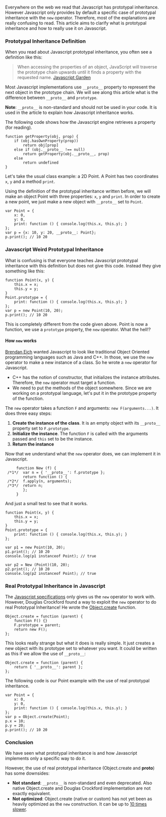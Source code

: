 Everywhere on the web we read that Javascript has prototypal inheritance. However Javascript only provides by default a specific case of prototypal inheritance with the `new` operator. Therefore, most of the explanations are really confusing to read. This article aims to clarify what is prototypal inheritance and how to really use it on Javascript.

### Prototypal Inheritance Definition

When you read about Javascript prototypal inheritance, you often see a definition like this:

> When accessing the properties of an object, JavaScript will traverse the prototype chain upwards until it finds a property with the requested name. [Javascript Garden](https://bonsaiden.github.com/JavaScript-Garden/#object.prototype)

Most Javascript implementations use `__proto__` property to represent the next object in the prototype chain. We will see along this article what is the difference between `__proto__` and `prototype`.

**Note**: `__proto__` is non-standard and should not be used in your code. It is used in the article to explain how Javascript inheritance works.

The following code shows how the Javascript engine retrieves a property (for reading).

```
function getProperty(obj, prop) {
	if (obj.hasOwnProperty(prop))    
		return obj[prop]   
	else if (obj.__proto__ !== null)    
		return getProperty(obj.__proto__, prop)   
	else    
		return undefined 
}
```

Let's take the usual class example: a 2D Point. A Point has two coordinates `x`, `y` and a method `print`.

Using the definition of the prototypal inheritance written before, we will make an object Point with three properties: `x`, `y` and `print`. In order to create a new point, we just make a new object with `__proto__` set to `Point`.

```
var Point = {  
    x: 0,  
    y: 0,  
    print: function () { console.log(this.x, this.y); } 
};  
var p = {x: 10, y: 20, __proto__: Point}; 
p.print(); // 10 20
```

### Javascript Weird Prototypal Inheritance

What is confusing is that everyone teaches Javascript prototypal inheritance with this definition but does not give this code. Instead they give something like this:

```
function Point(x, y) {  
    this.x = x;  
    this.y = y; 
} 
Point.prototype = {  
	print: function () { console.log(this.x, this.y); } 
};  
var p = new Point(10, 20); 
p.print(); // 10 20
```

This is completely different from the code given above. Point is now a function, we use a `prototype` property, the `new` operator. What the hell!?

#### How `new` works

[Brendan Eich](https://brendaneich.com/) wanted Javascript to look like traditional Object Oriented programming languages such as Java and C++. In those, we use the `new` operator to make a new instance of a class. So he wrote a `new` operator for Javascript.

- C++ has the notion of constructor, that initializes the instance attributes. Therefore, the `new` operator must target a function.
- We need to put the methods of the object somewhere. Since we are working on a prototypal language, let's put it in the prototype property of the function.

The `new` operator takes a function `F` and arguments: `new F(arguments...)`. It does three easy steps:

1. **Create the instance of the class**. It is an empty object with its `__proto__` property set to `F.prototype`.
2. **Initialize the instance**. The function `F` is called with the arguments passed and `this` set to be the instance.
3. **Return the instance**

Now that we understand what the `new` operator does, we can implement it in Javascript.

```
     function New (f) { 
 /*1*/  var n = { '__proto__': f.prototype };       
 		return function () { 
 /*2*/  f.apply(n, arguments); 
 /*3*/  return n;       
     	};     
     }
```

And just a small test to see that it works.

```
function Point(x, y) {  
    this.x = x;  
    this.y = y; 
} 
Point.prototype = {  
	print: function () { console.log(this.x, this.y); } 
};  

var p1 = new Point(10, 20); 
p1.print(); // 10 20 
console.log(p1 instanceof Point); // true  

var p2 = New (Point)(10, 20); 
p2.print(); // 10 20 
console.log(p2 instanceof Point); // true
```

### Real Prototypal Inheritance in Javascript

The [Javascript specifications](https://www.ecma-international.org/publications/files/ECMA-ST/ECMA-262.pdf) only gives us the `new` operator to work with. However, Douglas Crockford found a way to exploit the `new` operator to do real Prototypal Inheritance! He wrote the [Object.create](http://javascript.crockford.com/prototypal.html) function.

```
Object.create = function (parent) {  
    function F() {}  
    F.prototype = parent;  
    return new F(); 
};
```

This looks really strange but what it does is really simple. It just creates a new object with its prototype set to whatever you want. It could be written as this if we allow the use of `__proto__`:

```
Object.create = function (parent) {  
	return { '__proto__': parent }; 
};
```

The following code is our Point example with the use of real prototypal inheritance.

```
var Point = {  
    x: 0,  
    y: 0,  
    print: function () { console.log(this.x, this.y); } 
};  
var p = Object.create(Point); 
p.x = 10; 
p.y = 20; 
p.print(); // 10 20
```

### Conclusion

We have seen what prototypal inheritance is and how Javascript implements only a specific way to do it.

However, the use of real prototypal inheritance (Object.create and __proto__) has some downsides:

- **Not standard**: `__proto__` is non-standard and even deprecated. Also native Object.create and Douglas Crockford implementation are not exactly equivalent.
- **Not optimized**: Object.create (native or custom) has not yet been as heavily optimized as the `new` construction. It can be up to [10 times slower](https://jsperf.com/object-create-vs-crockford-vs-jorge-vs-constructor/16).